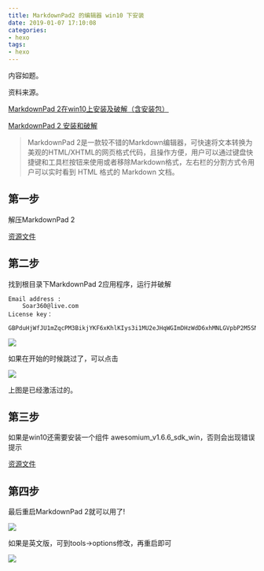 ```yaml
---
title: MarkdownPad2 的编辑器 win10 下安装
date: 2019-01-07 17:10:08
categories:
- hexo
tags:
- hexo
---
```

内容如题。

资料来源。

[MarkdownPad 2在win10上安装及破解（含安装包）](https://www.jianshu.com/p/1745a7f53404)

[MarkdownPad 2 安装和破解](https://blog.csdn.net/github_35160620/article/details/52158604)

<!-- more -->

>MarkdownPad 2是一款较不错的Markdown编辑器，可快速将文本转换为美观的HTML/XHTML的网页格式代码，且操作方便，用户可以通过键盘快捷键和工具栏按钮来使用或者移除Markdown格式，左右栏的分割方式令用户可以实时看到 HTML 格式的 Markdown 文档。

## 第一步

解压MarkdownPad 2

[资源文件](https://pan.baidu.com/s/1eSKXqka)

## 第二步

找到根目录下MarkdownPad 2应用程序，运行并破解

	Email address :
		Soar360@live.com
	License key：
		GBPduHjWfJU1mZqcPM3BikjYKF6xKhlKIys3i1MU2eJHqWGImDHzWdD6xhMNLGVpbP2M5SN6bnxn2kSE8qHqNY5QaaRxmO3YSMHxlv2EYpjdwLcPwfeTG7kUdnhKE0vVy4RidP6Y2wZ0q74f47fzsZo45JE2hfQBFi2O9Jldjp1mW8HUpTtLA2a5/sQytXJUQl/QKO0jUQY4pa5CCx20sV1ClOTZtAGngSOJtIOFXK599sBr5aIEFyH0K7H4BoNMiiDMnxt1rD8Vb/ikJdhGMMQr0R4B+L3nWU97eaVPTRKfWGDE8/eAgKzpGwrQQoDh+nzX1xoVQ8NAuH+s4UcSeQ==
		
![](/images/hexo/4_0.png)

如果在开始的时候跳过了，可以点击

![](/images/hexo/4_1.png)

上图是已经激活过的。

## 第三步

如果是win10还需要安装一个组件 awesomium_v1.6.6_sdk_win，否则会出现错误提示

[资源文件](https://pan.baidu.com/s/1qY7LKba)

## 第四步

最后重启MarkdownPad 2就可以用了!

![](/images/hexo/4_1.png)

如果是英文版，可到tools->options修改，再重启即可

![](/images/hexo/4_2.png)











